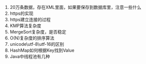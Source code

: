 1. 20万条数据，存在XML里面，如果要保存到数据库里，注意一些什么
1. https的实现
1. https建立连接的过程
1. KMP算法复杂度
1. MergeSort复杂度，是否稳定
1. O(N)复杂度的排序算法
1. unicode\utf-8\utf-16的区别
1. HashMap如何根据Key找到Value
1. Java中线程池有几种